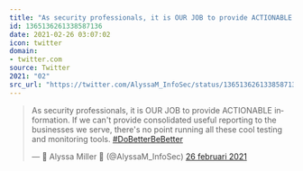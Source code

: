 ```yaml
---
title: "As security professionals, it is OUR JOB to provide ACTIONABLE information. If we can't provide cons..."
id: 1365136261338587136
date: 2021-02-26 03:07:02
icon: twitter
domain:
- twitter.com
source: Twitter
2021: "02"
src_url: "https://twitter.com/AlyssaM_InfoSec/status/1365136261338587136"
---
```

<blockquote class="twitter-tweet" data-lang="nl" data-dnt="true"><p lang="en" dir="ltr">As security professionals, it is OUR JOB to provide ACTIONABLE information. If we can&#39;t provide consolidated useful reporting to the businesses we serve, there&#39;s no point running all these cool testing and monitoring tools. <a href="https://twitter.com/hashtag/DoBetterBeBetter?src=hash&amp;ref_src=twsrc%5Etfw">#DoBetterBeBetter</a></p>&mdash; 👑 Alyssa Miller 🦄 (@AlyssaM_InfoSec) <a href="https://twitter.com/AlyssaM_InfoSec/status/1365136261338587136?ref_src=twsrc%5Etfw">26 februari 2021</a></blockquote>
<script async src="https://platform.twitter.com/widgets.js" charset="utf-8"></script>

